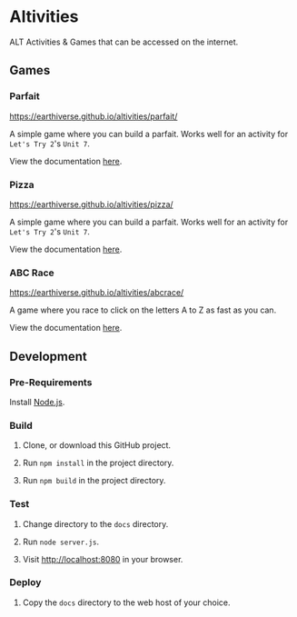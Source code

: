 # Altivities
ALT Activities &amp; Games that can be accessed on the internet.

## Games

### Parfait

<https://earthiverse.github.io/altivities/parfait/>

A simple game where you can build a parfait. Works well for an activity for `Let's Try 2`'s `Unit 7`.

View the documentation [here](https://github.com/earthiverse/altivities/tree/main/source/parfait).

### Pizza

<https://earthiverse.github.io/altivities/pizza/>

A simple game where you can build a parfait. Works well for an activity for `Let's Try 2`'s `Unit 7`.

View the documentation [here](https://github.com/earthiverse/altivities/tree/main/source/pizza).

### ABC Race

<https://earthiverse.github.io/altivities/abcrace/>

A game where you race to click on the letters A to Z as fast as you can.

View the documentation [here](https://github.com/earthiverse/altivities/tree/main/source/abcrace).

## Development

### Pre-Requirements

Install [Node.js](https://nodejs.org/).

### Build

1. Clone, or download this GitHub project.

2. Run `npm install` in the project directory.

3. Run `npm build` in the project directory.

### Test

1. Change directory to the `docs` directory.

2. Run `node server.js`.

3. Visit <http://localhost:8080> in your browser.

### Deploy

1. Copy the `docs` directory to the web host of your choice.
